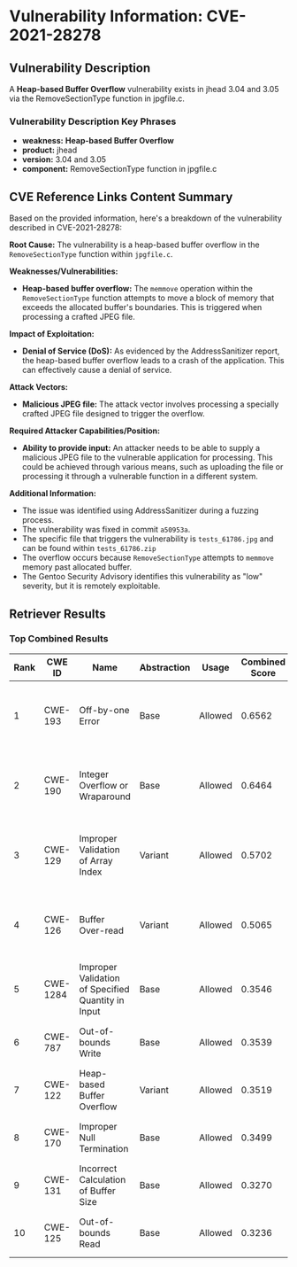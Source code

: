 # Vulnerability Information: CVE-2021-28278

## Vulnerability Description
A **Heap-based Buffer Overflow** vulnerability exists in jhead 3.04 and 3.05 via the RemoveSectionType function in jpgfile.c.

### Vulnerability Description Key Phrases
- **weakness:** **Heap-based Buffer Overflow**
- **product:** jhead
- **version:** 3.04 and 3.05
- **component:** RemoveSectionType function in jpgfile.c

## CVE Reference Links Content Summary
Based on the provided information, here's a breakdown of the vulnerability described in CVE-2021-28278:

**Root Cause:**
The vulnerability is a heap-based buffer overflow in the `RemoveSectionType` function within `jpgfile.c`.

**Weaknesses/Vulnerabilities:**
- **Heap-based buffer overflow:**  The `memmove` operation within the `RemoveSectionType` function attempts to move a block of memory that exceeds the allocated buffer's boundaries. This is triggered when processing a crafted JPEG file.

**Impact of Exploitation:**
- **Denial of Service (DoS):** As evidenced by the AddressSanitizer report, the heap-based buffer overflow leads to a crash of the application. This can effectively cause a denial of service.

**Attack Vectors:**
- **Malicious JPEG file:** The attack vector involves processing a specially crafted JPEG file designed to trigger the overflow.

**Required Attacker Capabilities/Position:**
- **Ability to provide input:** An attacker needs to be able to supply a malicious JPEG file to the vulnerable application for processing. This could be achieved through various means, such as uploading the file or processing it through a vulnerable function in a different system.

**Additional Information:**
- The issue was identified using AddressSanitizer during a fuzzing process.
- The vulnerability was fixed in commit `a50953a`.
- The specific file that triggers the vulnerability is `tests_61786.jpg` and can be found within `tests_61786.zip`
- The overflow occurs because `RemoveSectionType` attempts to `memmove` memory past allocated buffer.
- The Gentoo Security Advisory identifies this vulnerability as "low" severity, but it is remotely exploitable.

## Retriever Results

### Top Combined Results

| Rank | CWE ID | Name | Abstraction | Usage | Combined Score | Retrievers | Individual Scores |
|------|--------|------|-------------|-------|---------------|------------|-------------------|
| 1 | CWE-193 | Off-by-one Error | Base | Allowed | 0.6562 | dense, sparse, graph | dense: 0.500, sparse: 0.138, graph: 0.913 |
| 2 | CWE-190 | Integer Overflow or Wraparound | Base | Allowed | 0.6464 | dense, sparse, graph | dense: 0.522, sparse: 0.144, graph: 0.846 |
| 3 | CWE-129 | Improper Validation of Array Index | Variant | Allowed | 0.5702 | dense, sparse, graph | dense: 0.552, sparse: 0.109, graph: 0.780 |
| 4 | CWE-126 | Buffer Over-read | Variant | Allowed | 0.5065 | dense, sparse, graph | dense: 0.542, sparse: 0.134, graph: 0.562 |
| 5 | CWE-1284 | Improper Validation of Specified Quantity in Input | Base | Allowed | 0.3546 | sparse, graph | sparse: 0.127, graph: 0.789 |
| 6 | CWE-787 | Out-of-bounds Write | Base | Allowed | 0.3539 | sparse, graph | sparse: 0.110, graph: 0.813 |
| 7 | CWE-122 | Heap-based Buffer Overflow | Variant | Allowed | 0.3519 | dense, sparse | dense: 0.572, sparse: 0.166 |
| 8 | CWE-170 | Improper Null Termination | Base | Allowed | 0.3499 | sparse, graph | sparse: 0.118, graph: 0.789 |
| 9 | CWE-131 | Incorrect Calculation of Buffer Size | Base | Allowed | 0.3270 | dense, sparse | dense: 0.517, sparse: 0.120 |
| 10 | CWE-125 | Out-of-bounds Read | Base | Allowed | 0.3236 | dense, sparse | dense: 0.504, sparse: 0.125 |

